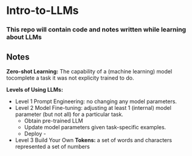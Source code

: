 # Intro-to-LLMs
### This repo will contain code and notes written while learning about LLMs

## Notes
**Zero-shot Learning:** The capability of a (machine learning) model tocomplete a task it was not explicity trained to do.

**Levels of Using LLMs:**
  - Level 1 Prompt Engineering: no changing any model parameters. 
  - Level 2 Model Fine-tuning: adjusting at least 1 (internal) model parameter (but not all) for a particular task.
      - Obtain pre-trained LLM
      - Update model parameters given task-specific examples.
      - Deploy      - 
  - Level 3 Build Your Own
**Tokens:** a set of words and characters represented a set of numbers 
